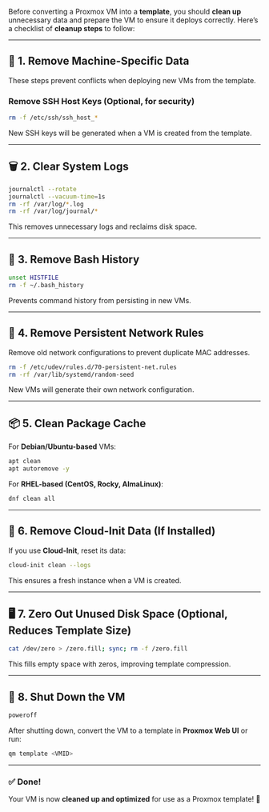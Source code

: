 Before converting a Proxmox VM into a **template**, you should **clean up** unnecessary data and prepare the VM to ensure it deploys correctly. Here’s a checklist of **cleanup steps** to follow:

---

## **🔧 1. Remove Machine-Specific Data**

These steps prevent conflicts when deploying new VMs from the template.

### **Remove SSH Host Keys (Optional, for security)**

```bash
rm -f /etc/ssh/ssh_host_*
```

New SSH keys will be generated when a VM is created from the template.

---

## **🗑️ 2. Clear System Logs**

```bash
journalctl --rotate
journalctl --vacuum-time=1s
rm -rf /var/log/*.log
rm -rf /var/log/journal/*
```

This removes unnecessary logs and reclaims disk space.

---

## **📂 3. Remove Bash History**

```bash
unset HISTFILE
rm -f ~/.bash_history
```

Prevents command history from persisting in new VMs.

---

## **🛑 4. Remove Persistent Network Rules**

Remove old network configurations to prevent duplicate MAC addresses.

```bash
rm -f /etc/udev/rules.d/70-persistent-net.rules
rm -rf /var/lib/systemd/random-seed
```

New VMs will generate their own network configuration.

---

## **📦 5. Clean Package Cache**

For **Debian/Ubuntu-based** VMs:

```bash
apt clean
apt autoremove -y
```

For **RHEL-based (CentOS, Rocky, AlmaLinux)**:

```bash
dnf clean all
```

---

## **🔄 6. Remove Cloud-Init Data (If Installed)**

If you use **Cloud-Init**, reset its data:

```bash
cloud-init clean --logs
```

This ensures a fresh instance when a VM is created.

---

## **🖥️ 7. Zero Out Unused Disk Space (Optional, Reduces Template Size)**

```bash
cat /dev/zero > /zero.fill; sync; rm -f /zero.fill
```

This fills empty space with zeros, improving template compression.

---

## **🚀 8. Shut Down the VM**

```bash
poweroff
```

After shutting down, convert the VM to a template in **Proxmox Web UI** or run:

```bash
qm template <VMID>
```

---

### **✅ Done!**

Your VM is now **cleaned up and optimized** for use as a Proxmox template! 🚀
